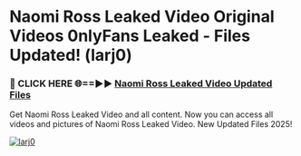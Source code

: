 # Naomi Ross Leaked Video Original Videos 0nlyFans Leaked - Files Updated! (larj0)

<h3>🔴 CLICK HERE 🌐==►► <a href="https://tinyurl.com/brd5kh86" rel="nofollow">Naomi Ross Leaked Video Updated Files</a></h3>

Get Naomi Ross Leaked Video and all content. Now you can access all videos and pictures of Naomi Ross Leaked Video. New Updated Files 2025!

[![larj0](https://i.imgur.com/K7sEzmb.gif)](https://tinyurl.com/brd5kh86)
